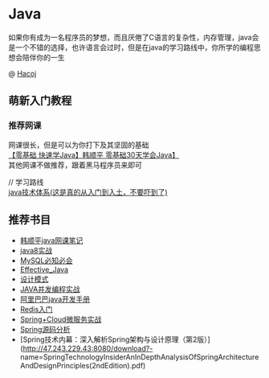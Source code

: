 # Java
如果你有成为一名程序员的梦想，而且厌倦了C语言的复杂性，内存管理，java会是一个不错的选择，也许语言会过时，但是在java的学习路线中，你所学的编程思想会陪伴你的一生  

@ [Hacoj](../贡献者/Hacoj.md)  

## 萌新入门教程  
### 推荐网课  
网课很长，但是可以为你打下及其坚固的基础  
[【零基础 快速学Java】韩顺平 零基础30天学会Java】](https://www.bilibili.com/video/BV1fh411y7R8/?share_source=copy_web&vd_source=da05e21272974f1e3356896d368c6c90)  
其他网课不做推荐，跟着黑马程序员来即可  
  
// 学习路线  
[java技术体系(这是真的从入门到入土，不要吓到了)](http://47.243.229.43:8080/download?name=JavaTechnologySystem.png)  

## 推荐书目  
- [韩顺平java网课笔记](http://47.243.229.43:8080/download?name=JavaForFreshman(MadeByHanShunping).pdf)  
- [java8实战](http://47.243.229.43:8080/download?name=Java8.pdf)  
- [MySQL必知必会](http://47.243.229.43:8080/download?name=MySQL_Basic.pdf)  
- [Effective_Java](http://47.243.229.43:8080/download?name=EffectiveJava.pdf)  
- [设计模式](http://47.243.229.43:8080/download?name=DesignPatterns.pdf)  
- [JAVA并发编程实战](http://47.243.229.43:8080/download?name=JAVAConcurrentProgramming.pdf)  
- [阿里巴巴java开发手册](http://47.243.229.43:8080/download?name=AlibabaJavaDevelopmentManual(DetailedEdition).pdf)  
- [Redis入门](http://47.243.229.43:8080/download?name=GettingStartedwithRedis(2ndEdition).pdf)  
- [Spring+Cloud微服务实战](http://47.243.229.43:8080/download?name=SpringCloudMicroservices.pdf)  
- [Spring源码分析](http://47.243.229.43:8080/download?name=SpringSourceCodeAnalysis.pdf)
- [Spring技术内幕：深入解析Spring架构与设计原理（第2版）](http://47.243.229.43:8080/download?- name=SpringTechnologyInsiderAnInDepthAnalysisOfSpringArchitectureAndDesignPrinciples(2ndEdition).pdf)  